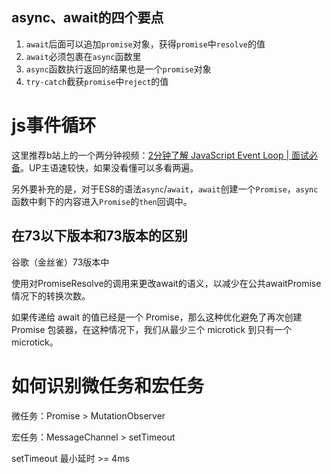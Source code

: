 ## async、await的四个要点
1. `await`后面可以追加`promise`对象，获得`promise`中`resolve`的值
2. `await`必须包裹在`async`函数里
3. `async`函数执行返回的结果也是一个`promise`对象
4. `try-catch`截获`promise`中`reject`的值

# js事件循环
这里推荐b站上的一个两分钟视频：[2分钟了解 JavaScript Event Loop | 面试必备](https://www.bilibili.com/video/BV1kf4y1U7Ln)。UP主语速较快，如果没看懂可以多看两遍。

另外要补充的是，对于ES8的语法`async`/`await`，`await`创建一个`Promise`，`async`函数中剩下的内容进入`Promise`的`then`回调中。

## 在73以下版本和73版本的区别
谷歌（金丝雀）73版本中

使用对PromiseResolve的调用来更改await的语义，以减少在公共awaitPromise情况下的转换次数。

如果传递给 await 的值已经是一个 Promise，那么这种优化避免了再次创建 Promise 包装器，在这种情况下，我们从最少三个 microtick 到只有一个 microtick。

# 如何识别微任务和宏任务


微任务：Promise > MutationObserver

宏任务：MessageChannel > setTimeout


setTimeout 最小延时 >= 4ms